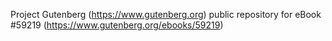 Project Gutenberg (https://www.gutenberg.org) public repository for
eBook #59219 (https://www.gutenberg.org/ebooks/59219)
